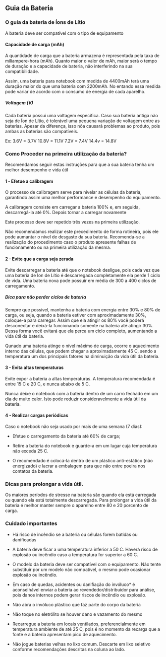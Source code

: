 ## Guia da Bateria 

### O guia da bateria de Íons de Lítio

A bateria deve ser compatível com o tipo de equipamento

#### Capacidade de carga (mAh)

A quantidade de carga que a bateria armazena é representada pela taxa de miliampere-hora (mAh). Quanto maior o valor de mAh, maior será o tempo de duração e a capacidade de bateria, não interferindo na sua compatibilidade.

Assim, uma bateria para notebook com medida de 4400mAh terá uma duração maior do que uma bateria com 2200mAh. No entando essa medida pode variar de acordo com o consumo de energia de cada aparelho.

##### Voltagem (V)

Cada bateria possui uma voltagem específica. Caso sua bateria antiga não seja de Íon de Lítio, é tolerável uma pequena variação de voltagem entre as baterias. Apesar da diferença, isso nõa causará problemas ao produto, pois ambas as baterias são compatíveis. 

Ex:
3.6V = 3.7V
10.8V = 11.1V
7.2V = 7.4V
14.4v = 14.8V


### Como Proceder na primeira utilização da bateria?

Recomendamos seguir estas instruções para que a sua bateria tenha um melhor desempenho e vida útil

#### 1 - Efetue a calibragem

O processo de calibragem serve para nivelar as células da bateria, garantindo assim uma melhor performance e desempenho do equipamento.

A calibragem consiste em carregar a bateria 100% e, em seguida, descarregá-la até 0%. Depois tornar a carregar novamente

Este processo deve ser repetido três vezes na primeira utilização.

Não recomendamos realizar este precedimento de forma rotineira, pois ele pode aumantar o nível de desgaste da sua bateria. Recomenda-se a realização do procedimento caso o produto apresente falhas de funcionamento ou na primeira utilização da mesma.

#### 2 - Evite que a carga seja zerada

Evite descarregar a bateria até que o notebook desligue, pois cada vez que uma bateria de Íon de Lítio é descarregada completamente ela perde 1 ciclo de vida. Uma bateria nova pode possuir em média de 300 a 400 ciclos de carregamento.

##### Dica para não perder ciclos de bateria

Sempre que possível, mantenha a bateria com energia entre 30% e 80% de carga, ou seja, quando a bateria estiver com aproximadamente 30%, coloque-a para carregar. Assim que ela atingir os 80% você poderá desconectar e deixá-la funcionando somente na bateria até atingir 30%. Dessa forma você evitará que ela perca um ciclo completo, aumentando a vida útil da bateria.

Qunado uma bateria atinge o nível máximo de carga, ocorre o aquecimento interno das células, que podem chegar a aproximadamente 45 C, sendo a temperatura um dos principais fatores na diminuição da vida útil da bateria.

#### 3 - Evita altas temperaturas

Evite expor a bateria a altas temperaturas. A temperatura recomendada é entre 15 C e 20 C, e nunca abaixo de 5 C.

Nunca deixe o notebook com a bateria dentro de um carro fechado em um dia de muito calor. Isto pode reduzir consideravelmente a vida útil da bateria.

#### 4 - Realizar cargas periódicas

Caso o notebook não seja usado por mais de uma semana (7 dias):

- Efetue o carregamento da bateria até 60% de carga;

- Retire a bateria do notebook e guarde-a em um lugar cuja temperatura não exceda 25 C.

- O recomendado é colocá-la dentro de um plástico anti-estático (não energizado) e lacrar a embalagem para que não entre poeira nos contatos da bateria.



### Dicas para prolongar a vida útil.

Os maiores períodos de stresse na bateria são quando ela está carregada ou quando ela está totalmente descarregada. Para prolongar a vida útil da bateria é melhor manter sempre o aparelho entre 80 e 20 porcento de carga.

### Cuidado importantes

- Há risco de incêndio se a bateria ou células forem batidas ou danificadas

- A bateria deve ficar a uma temperatura inferior a 50 C. Haverá risco de explosão ou incêndio caso a temperatura for superior a 60 C.

- O modelo da bateria deve ser compatível com o equipamento. Não tente substituir por um modelo não compatível, o mesmo pode ocasionar explosão ou incêndio.

- Em caso de quedas, acidentes ou danifiação do invóluco* é aconselhável enviar a bateria ao revendedor/distribuidor para análise, pois danos internos podem gerar riscos de incêndio ou explosão.

- Não abra o invóluco plástico que faz parte do corpo da bateria

- Não toque no eletrólito se houver dano e vazamento do mesmo

- Recarregue a bateria em locais ventilados, preferencialmente em temperatura ambiente de até 25 C, pois é no momento da recarga que a fonte e a bateria apresentam pico de aquecimento.

- Não jogue baterias velhas no lixo comum. Descarte em lixo seletivo conforme recomendações descritas na coluna ao lado.
